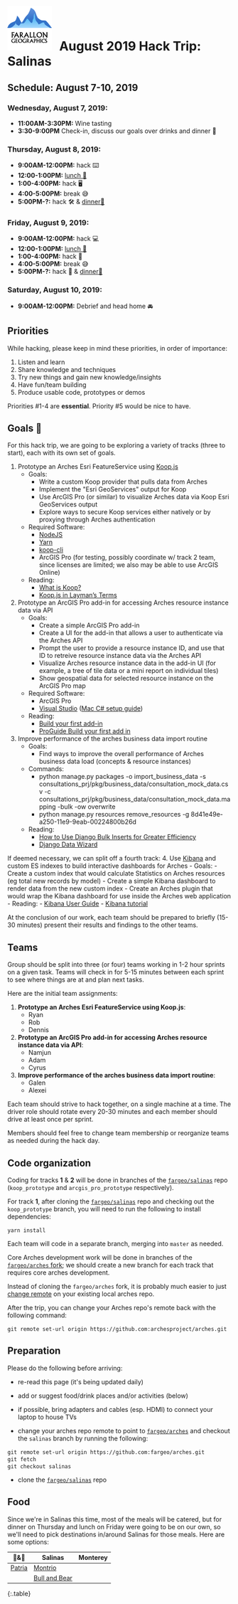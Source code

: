 # <img src="img/fargeo.png" style="width: 100px; margin-right:10px;"/> August 2019 Hack Trip: Salinas

## Schedule: August 7-10, 2019

### Wednesday, August 7, 2019:
- **11:00AM-3:30PM:** Wine tasting
- **3:30-9:00PM** Check-in, discuss our goals over drinks and dinner 🍺

### Thursday, August 8, 2019:
- **9:00AM-12:00PM:** hack ⌨️
- **12:00-1:00PM:** [lunch 🍴](#food)
- **1:00-4:00PM:** hack 🖥
- **4:00-5:00PM:** break 😅
- **5:00PM-?:** hack 🛠 & [dinner🍴](#food)

### Friday, August 9, 2019:
- **9:00AM-12:00PM:** hack 💻
- **12:00-1:00PM:** [lunch 🍴](#food)
- **1:00-4:00PM:** hack 📱
- **4:00-5:00PM:** break 😅
- **5:00PM-?:** hack 🤘 & [dinner🍴](#food)

### Saturday, August 10, 2019:
- **9:00AM-12:00PM:** Debrief and head home 🚘

## Priorities

While hacking, please keep in mind these priorities, in order of importance:

1. Listen and learn
2. Share knowledge and techniques
3. Try new things and gain new knowledge/insights
4. Have fun/team building
5. Produce usable code, prototypes or demos

Priorities #1-4 are **essential**.  Priority #5 would be nice to have.

## Goals 💯

For this hack trip, we are going to be exploring a variety of tracks (three to start), each with its own set of goals.
1. Prototype an Arches Esri FeatureService using [Koop.js](https://koopjs.github.io/)
    - Goals:
        - Write a custom Koop provider that pulls data from Arches
        - Implement the "Esri GeoServices" output for Koop
        - Use ArcGIS Pro (or similar) to visualize Arches data via Koop Esri GeoServices output
        - Explore ways to secure Koop services either natively or by proxying through Arches authentication
    - Required Software:
        - [NodeJS](https://nodejs.org/en/)
        - [Yarn](https://yarnpkg.com/en/)
        - [koop-cli](https://github.com/koopjs/koop-cli)
        - ArcGIS Pro (for testing, possibly coordinate w/ track 2 team, since licenses are limited; we also may be able to use ArcGIS Online)
    - Reading:
        - [What is Koop?](https://koopjs.github.io/docs/basics/what-is-koop)
        - [Koop.js in Layman’s Terms](https://medium.com/@lusisuwandi/koop-js-in-laymans-terms-15549599ae7)
2. Prototype an ArcGIS Pro add-in for accessing Arches resource instance data via API
    - Goals:
        - Create a simple ArcGIS Pro add-in
        - Create a UI for the add-in that allows a user to authenticate via the Arches API
        - Prompt the user to provide a resource instance ID, and use that ID to retreive resource instance data via the Arches API
        - Visualize Arches resource instance data in the add-in UI (for example, a tree of tile data or a mini report on individual tiles)
        - Show geospatial data for selected resource instance on the ArcGIS Pro map
    - Required Software:
        - ArcGIS Pro
        - [Visual Studio](https://visualstudio.microsoft.com/) ([Mac C# setup guide](https://www.youtube.com/watch?v=71i5C0l4POw))
    - Reading:
        - [Build your first add-in](https://developers.arcgis.com/labs/pro/build-your-first-add-in/)
        - [ProGuide Build your first add in](https://github.com/Esri/arcgis-pro-sdk/wiki/ProGuide-Build-your-first-add-in)
3. Improve performance of the arches business data import routine
    - Goals:
        - Find ways to improve the overall performance of Arches business data load (concepts & resource instances)
    - Commands:
        -  python manage.py packages -o import_business_data -s consultations_prj/pkg/business_data/consultation_mock_data.csv -c consultations_prj/pkg/business_data/consultation_mock_data.mapping -bulk -ow overwrite
        - python manage.py resources remove_resources -g 8d41e49e-a250-11e9-9eab-00224800b26d
    - Reading:
        - [How to Use Django Bulk Inserts for Greater Efficiency](https://www.caktusgroup.com/blog/2019/01/09/django-bulk-inserts/)
        - [Django Data Wizard](https://github.com/wq/django-data-wizard)

If deemed necessary, we can split off a fourth track:
4. Use [Kibana](https://www.elastic.co/products/kibana) and custom ES indexes to build interactive dashboards for Arches
    - Goals:
        - Create a custom index that would calculate Statistics on Arches resources (eg total new records by model)
        - Create a simple Kibana dashboard to render data from the new custom index
        - Create an Arches plugin that would wrap the Kibana dashboard for use inside the Arches web application
    - Reading:
        - [Kibana User Guide](https://www.elastic.co/guide/en/kibana/6.7/introduction.html)
        - [Kibana tutorial](https://logz.io/blog/kibana-tutorial/)

At the conclusion of our work, each team should be prepared to briefly (15-30 minutes) present their results and findings to the other teams.

## Teams

Group should be split into three (or four) teams working in 1-2 hour sprints on a given task. Teams will check in for 5-15 minutes between each sprint to see where things are at and plan next tasks.

Here are the initial team assignments:

1. **Prototype an Arches Esri FeatureService using Koop.js**:
    - Ryan
    - Rob
    - Dennis
2. **Prototype an ArcGIS Pro add-in for accessing Arches resource instance data via API**:
    - Namjun
    - Adam
    - Cyrus
3. **Improve performance of the arches business data import routine**:
    - Galen
    - Alexei

Each team should strive to hack together, on a single machine at a time.  The driver role should rotate every 20-30 minutes and each member should drive at least once per sprint.

Members should feel free to change team membership or reorganize teams as needed during the hack day.

## Code organization

Coding for tracks **1** & **2** will be done in branches of the [`fargeo/salinas`](https://github.com/fargeo/salinas) repo (`koop_prototype` and `arcgis_pro_prototype` respectively).

For track **1**, after cloning the [`fargeo/salinas`](https://github.com/fargeo/salinas) repo and checking out the `koop_prototype` branch, you will need to run the following to install dependencies:
```
yarn install
```

Each team will code in a separate branch, merging into `master` as needed.

Core Arches development work will be done in branches of the [`fargeo/arches` fork](https://github.com/fargeo/arches); we should create a new branch for each track that requires core arches development.

Instead of cloning the `fargeo/arches` fork, it is probably much easier to just [change remote](#preparation) on your existing local arches repo.

After the trip, you can change your Arches repo's remote back with the following command:
```
git remote set-url origin https://github.com:archesproject/arches.git
```

## Preparation

Please do the following before arriving:

- re-read this page (it's being updated daily)
- add or suggest food/drink places and/or activities (below)
- if possible, bring adapters and cables (esp. HDMI) to connect your laptop to house TVs

- change your arches repo remote to point to [`fargeo/arches`](https://github.com/fargeo/arches) and checkout the `salinas` branch by running the following:
```
git remote set-url origin https://github.com:fargeo/arches.git
git fetch
git checkout salinas
```

- clone the [`fargeo/salinas`](https://github.com/fargeo/salinas) repo


## Food

Since we're in Salinas this time, most of the meals will be catered, but for dinner on Thursday and lunch on Friday were going to be on our own, so we'll need to pick destinations in/around Salinas for those meals.  Here are some options:

🍴&🍻 | **Salinas** | **Monterey** 
--- | --- | --- 
 | [Patria](https://www.yelp.com/biz/patria-salinas) | [Montrio](https://www.montrio.com/menu/)
 |  | [Bull and Bear](https://bullandbearca.com/)
{:.table}
